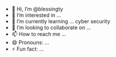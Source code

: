 - 👋 Hi, I’m @blessingty
- 👀 I’m interested in ...
- 🌱 I’m currently learning ... cyber security
- 💞️ I’m looking to collaborate on ...
- 📫 How to reach me ...
- 😄 Pronouns: ...
- ⚡ Fun fact: ...

<!---
blessingty/blessingty is a ✨ special ✨ repository because its `README.md` (this file) appears on your GitHub profile.
You can click the Preview link to take a look at your changes.
--->
